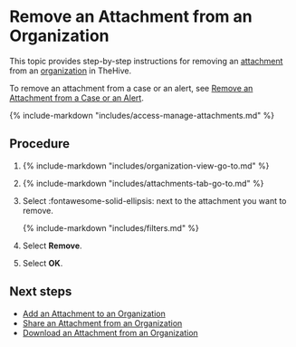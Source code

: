 # Remove an Attachment from an Organization

This topic provides step-by-step instructions for removing an [attachment](../../../analyst-corner/cases/attachments/about-attachments.md) from an [organization](../../../../administration/organizations/about-organizations.md) in TheHive.

To remove an attachment from a case or an alert, see [Remove an Attachment from a Case or an Alert](../../../analyst-corner/cases/attachments/remove-an-attachment-case-alert.md).

{% include-markdown "includes/access-manage-attachments.md" %}

<h2>Procedure</h2>

1. {% include-markdown "includes/organization-view-go-to.md" %}

2. {% include-markdown "includes/attachments-tab-go-to.md" %}

3. Select :fontawesome-solid-ellipsis: next to the attachment you want to remove.

    {% include-markdown "includes/filters.md" %}

4. Select **Remove**.

5. Select **OK**.

<h2>Next steps</h2>

* [Add an Attachment to an Organization](add-an-attachment-organization.md)
* [Share an Attachment from an Organization](share-an-attachment-organization.md)
* [Download an Attachment from an Organization](download-an-attachment-organization.md)